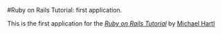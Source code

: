 #Ruby on Rails Tutorial: first application.

This is the first application for the [*Ruby on Rails Tutorial*](http://railstutorial.org) by [Michael Hartl](http://michaelhartl.com/)
